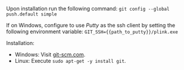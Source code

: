 Upon installation run the following command:
`git config --global push.default simple`

If on Windows, configure to use *Putty* as the ssh client by setting the following environment variable:
`GIT_SSH={{path_to_putty}}/plink.exe`

Installation:
- Windows: Visit [git-scm.com](https://git-scm.com/).
- Linux: Execute `sudo apt-get -y install git`.
